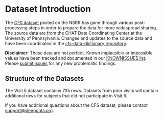 # Dataset Introduction

The [CFS dataset](:files_path:/datasets) posted on the NSRR has gone through various post-processing steps in order to prepare the data for more widespread sharing. The source data are from the CHAT Data Coordinating Center at the University of Pennsylvania. Changes and updates to the source data and have been coordinated in the [cfs-data-dictionary repository](https://github.com/sleepepi/cfs-data-dictionary).

**Disclaimer:** These data are not perfect. Known implausible or impossible values have been tracked and documented in our [KNOWNISSUES list](https://github.com/sleepepi/cfs-data-dictionary/blob/master/KNOWNISSUES.md). Please [submit issues](https://github.com/sleepepi/cfs-data-dictionary/issues) for any new problematic findings.

## Structure of the Datasets

The Visit 5 dataset contains 735 rows. Datasets from prior visits will contain additional rows for subjects that did not participate in Visit 5.

If you have additional questions about the CFS dataset, please contact <a href="mailto:support@sleepdata.org">support@sleepdata.org</a>.
